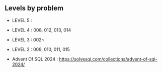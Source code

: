 
## Levels by problem

- LEVEL 5 : 
- LEVEL 4 : 008, 012, 013, 014 
- LEVEL 3 : 002~ 
- LEVEL 2 : 009, 010, 011, 015

- Advent Of SQL 2024 : https://solvesql.com/collections/advent-of-sql-2024/
